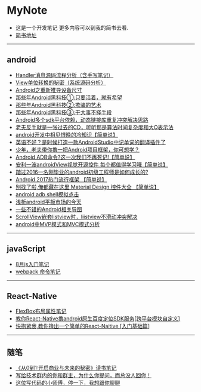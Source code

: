 # MyNote
- 这是一个开发笔记 更多内容可以到我的简书去看.
- [简书地址](http://www.jianshu.com/u/abc8086489c7)

---
## android
 - [Handler消息源码流程分析（含手写笔记）](http://www.jianshu.com/p/6f25729ef62a)
 - [View单位转换的秘密（系统源码分析）](http://www.jianshu.com/p/dacef787e43c)
 - [Android之重新推导设备尺寸](http://www.jianshu.com/p/3475c0006948)
 - [那些年Android黑科技①:只要活着，就有希望](http://www.jianshu.com/p/cb2deed0f2d8)
 - [那些年Android黑科技②:欺骗的艺术](http://www.jianshu.com/p/2ad105f54d07)
 - [那些年Android黑科技③:干大事不择手段](http://www.jianshu.com/p/8f9b44302139)
 - [Android多个sdk平台依赖，动态链接库重复冲突解决思路](http://www.jianshu.com/p/a3460500a8bb)
 - [老夫反手就是一张过去的CD，听听那是算法时间复杂度和大O表示法]( http://www.jianshu.com/p/ee9400b8c50f)
 -  [android开发中相见恨晚的冷知识【简单说】](http://www.jianshu.com/p/6450b0da5876)
 - [英语不好？是时候打造一款AndroidStudio中记单词的翻译插件了](http://www.jianshu.com/p/760c98f682ea)
 - [少年，老夫带你撸一把Android项目框架，你可想学？](http://www.jianshu.com/p/06d417b554ef)
 - [Android ADB命令?这一次我们不再死记!【简单说】](http://www.jianshu.com/p/56fd03f1aaae)
 - [安利一波androidView视觉开源控件 每个都值得学习哦【简单说】](http://www.jianshu.com/p/30909296ac01)
 - [踏过2016一名刚毕业的android初级工程师是如何成长的?](http://www.jianshu.com/p/f70fec76b349)
 - [Android 2017热门流行框架 【简单说】](http://www.jianshu.com/p/9d65b6eb28fe)
 - [别找了啦,俺都藏在这里 Material Design 控件大全 【简单说】](http://www.jianshu.com/p/4aaf04749f16)
 - [android adb shell模拟点击](http://www.jianshu.com/p/c2120e27ee4c)
 - [浅析android平板市场的今天](http://www.jianshu.com/p/464a3a1fe9be)
 - [一些不错的Android相关导图](http://www.jianshu.com/p/e2b464c13815)
 - [ScrollView嵌套listview时，liistview不滑动冲突解决](http://www.jianshu.com/p/edbeab5457c3)
 - [android中MVP模式和MVC模式分析](http://www.jianshu.com/p/3196e6f8cec3)

---
## javaScript

 - [8月js入门笔记](http://www.jianshu.com/p/e8194f52bf13)
 - [webpack 命令笔记](http://www.jianshu.com/p/9a625c66b08a)

---
## React-Native

 - [FlexBox布局属性笔记](http://www.jianshu.com/p/7a221a472c7b)
 - [教你React-Native撸android原生百度定位SDK服务[跨平台模块自定义]](http://www.jianshu.com/p/670bbad853f6)
 - [快抱紧我,教你撸出一个简单的React-Naitive [入门基础篇]](http://www.jianshu.com/p/35e8fadec25a)

---
 ## 随笔

 - [《从0到1:开启商业与未来的秘密》读书笔记](http://www.jianshu.com/p/71b43585f04d)
 - [写给技术群内的你和群主，为什么你提问，而总没人回你！](http://www.jianshu.com/p/5ed8bbda667c)
 - [这位写代码的小师傅，停一下，我想跟你聊聊](http://www.jianshu.com/p/de6cee7c11d6)